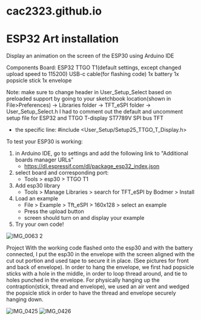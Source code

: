 # cac2323.github.io

# ESP32 Art installation

Display an animation on the screen of the ESP30 using Arduino IDE

Components
Board: ESP32 TTGO T1(default settings, except changed upload speed to 115200)
USB-c cable(for flashing code)
1x battery
1x popsicle stick
1x envelope

Note: make sure to change header in User_Setup_Select based on preloaded support by going to your sketchbook location(shown in File>Preferences) -> Libraries folder -> TFT_eSPI folder -> User_Setup_Select.h
I had to comment out the default and uncomment setup file for ESP32 and TTGO T-display ST7789V SPI bus TFT 
  - the specific line: #include <User_Setup/Setup25_TTGO_T_Display.h>

To test your ESP30 is working:
  1. in Arduino IDE, go to settings and add the following link to "Additional boards manager URLs"
      - https://dl.espressif.com/dl/package_esp32_index.json
  2. select board and corresponding port:
      - Tools > esp30 > TTGO T1
  3. Add esp30 library
      - Tools > Manage Libraries > search for TFT_eSPI by Bodmer > Install
  4. Load an example
      - File > Example > Tft_eSPI > 160x128 > select an example
      - Press the upload button
      - screen should turn on and display your example
  5. Try your own code! 


![IMG_0063 2](https://github.com/cac2323/cac2323.github.io/assets/117857284/dd2f7907-0949-4c50-b476-8f00639cff36)

Project
With the working code flashed onto the esp30 and with the battery connected, I put the esp30 in the envelope with the screen aligned with the cut out portion and used tape to secure it in place. (See pictures for front and back of envelope). In order to hang the envelope, we first had popsicle sticks with a hole in the middle, in order to loop thread around, and tie to holes punched in the envelope. For physically hanging up the contraption(stick, thread and envelope), we used an air vent and wedged the popsicle stick in order to have the thread and envelope securely hanging down. 

![IMG_0425](https://github.com/cac2323/cac2323.github.io/assets/117857284/0c35f401-5d0e-4caa-b576-f6e13be91492)
![IMG_0426](https://github.com/cac2323/cac2323.github.io/assets/117857284/6478f028-c165-410b-b931-57c9cb4a747b)


